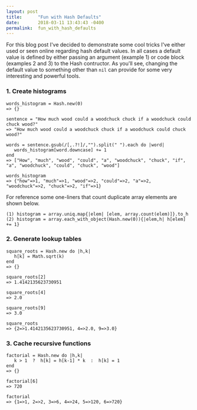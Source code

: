 ```yaml
---
layout: post
title:      "Fun with Hash Defaults"
date:       2018-03-11 13:43:43 -0400
permalink:  fun_with_hash_defaults
---
```


For this blog post I've decided to demonstrate some cool tricks I've either used or seen online regarding hash default values.  In all cases a default value is defined by either passing an argument (example 1) or code block (examples 2 and 3) to the Hash contructor.  As you'll see, changing the default value to something other than ```nil``` can provide for some very interesting and powerful tools.

### 1. Create histograms
```
words_histogram = Hash.new(0)
=> {}

sentence = "How much wood could a woodchuck chuck if a woodchuck could chuck wood?"
=> "How much wood could a woodchuck chuck if a woodchuck could chuck wood?"

words = sentence.gsub(/[,.?!]/,"").split(" ").each do |word|
   words_histogram[word.downcase] += 1
end
=> ["How", "much", "wood", "could", "a", "woodchuck", "chuck", "if", "a", "woodchuck", "could", "chuck", "wood"]

words_histogram
=> {"how"=>1, "much"=>1, "wood"=>2, "could"=>2, "a"=>2, "woodchuck"=>2, "chuck"=>2, "if"=>1}
```

For reference some one-liners that count duplicate array elements are shown below.
```
(1) histogram = array.uniq.map{|elem| [elem, array.count(elem)]}.to_h
(2) histogram = array.each_with_object(Hash.new(0)){|elem,h| h[elem] += 1}
```

### 2. Generate lookup tables
```
square_roots = Hash.new do |h,k|
   h[k] = Math.sqrt(k)
end
=> {}

square_roots[2]
=> 1.4142135623730951

square_roots[4]
=> 2.0

square_roots[9]
=> 3.0

square_roots
=> {2=>1.4142135623730951, 4=>2.0, 9=>3.0}
```

### 3. Cache recursive functions
```
factorial = Hash.new do |h,k|
   k > 1  ?  h[k] = h[k-1] * k  :  h[k] = 1
end
=> {}

factorial[6]
=> 720

factorial
=> {1=>1, 2=>2, 3=>6, 4=>24, 5=>120, 6=>720}
```
